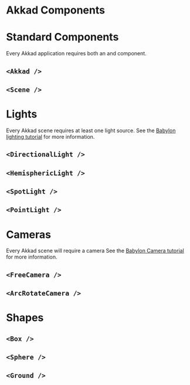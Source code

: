 Akkad Components
====================

# Standard Components

Every Akkad application requires both an <Akkad /> and <Scene /> component.

## `<Akkad />`
## `<Scene />`

# Lights

Every Akkad scene requires at least one light source. See the [Babylon lighting tutorial](http://doc.babylonjs.com/tutorials/06._Lights) for more information.

## `<DirectionalLight />`
## `<HemisphericLight />`
## `<SpotLight />`
## `<PointLight />`

# Cameras

Every Akkad scene will require a camera See the [Babylon Camera tutorial](http://doc.babylonjs.com/tutorials/05._Cameras) for more information.

## `<FreeCamera />`
## `<ArcRotateCamera />`

# Shapes

## `<Box />`
## `<Sphere />`
## `<Ground />`